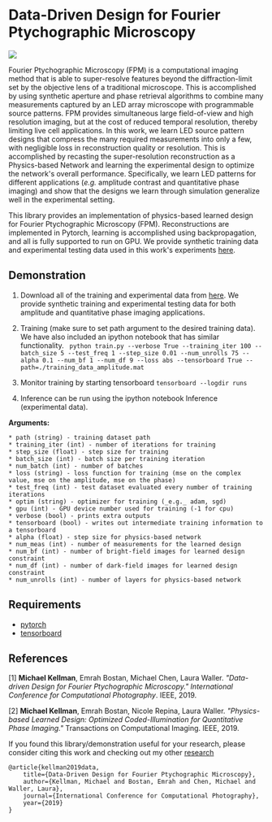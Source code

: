 # Data-Driven Design for Fourier Ptychographic Microscopy

![](https://people.eecs.berkeley.edu/~kellman/topics/iccp_fpm_2019/iccp_fpm_2019-03.png)

Fourier Ptychographic Microscopy (FPM) is a computational imaging method that is able to super-resolve features beyond the diffraction-limit set by the objective lens of a traditional microscope. This is accomplished by using synthetic aperture and phase retrieval algorithms to combine many measurements captured by an LED array microscope with programmable source patterns. FPM provides simultaneous large field-of-view and high resolution imaging, but at the cost of reduced temporal resolution, thereby limiting live cell applications. In this work, we learn LED source pattern designs that compress the many required measurements into only a few, with negligible loss in reconstruction quality or resolution. This is accomplished by recasting the super-resolution reconstruction as a Physics-based Network and learning the experimental design to optimize the network's overall performance. Specifically, we learn LED patterns for different applications (_e.g._ amplitude contrast and quantitative phase imaging) and show that the designs we learn through simulation generalize well in the experimental setting.

This library provides an implementation of physics-based learned design for Fourier Ptychographic Microscopy (FPM). Reconstructions are implemented in Pytorch, learning is accomplished using backpropagation, and all is fully supported to run on GPU. We provide synthetic training data and experimental testing data used in this work's experiments [here]([data]).

## Demonstration

1. Download all of the training and experimental data from [here]([data]). We provide synthetic training and experimental testing data for both amplitude and quantitative phase imaging applications.

2. Training (make sure to set path argument to the desired training data). We have also included an ipython notebook that has similar functionality.
``` python train.py --verbose True --training_iter 100 --batch_size 5 --test_freq 1 --step_size 0.01 --num_unrolls 75 --alpha 0.1 --num_bf 1 --num_df 9 --loss abs --tensorboard True --path=./training_data_amplitude.mat```
    
3. Monitor training by starting tensorboard
```tensorboard --logdir runs```

4. Inference can be run using the ipython notebook Inference (experimental data).


**Arguments:**

    * path (string) - training dataset path
    * training_iter (int) - number of iterations for training
    * step_size (float) - step size for training
    * batch_size (int) - batch size per training iteration
    * num_batch (int) - number of batches
    * loss (string) - loss function for training (mse on the complex value, mse on the amplitude, mse on the phase)
    * test_freq (int) - test dataset evaluated every number of training iterations
    * optim (string) - optimizer for training (_e.g._ adam, sgd)
    * gpu (int) - GPU device number used for training (-1 for cpu)
    * verbose (bool) - prints extra outputs
    * tensorboard (bool) - writes out intermediate training information to a tensorboard
    * alpha (float) - step size for physics-based network
    * num_meas (int) - number of measurements for the learned design
    * num_bf (int) - number of bright-field images for learned design constraint
    * num_df (int) - number of dark-field images for learned design constraint
    * num_unrolls (int) - number of layers for physics-based network

## Requirements

* [pytorch](https://pytorch.org/)
* [tensorboard](https://pypi.org/project/tensorboard/)

## References

[1] **Michael Kellman**, Emrah Bostan, Michael Chen, Laura Waller. _"Data-driven Design for Fourier Ptychographic Microscopy." International Conference for Computational Photography_. IEEE, 2019.

[2] **Michael Kellman**, Emrah Bostan, Nicole Repina, Laura Waller. _"Physics-based Learned Design: Optimized Coded-Illumination for Quantitative Phase Imaging."_ Transactions on Computational Imaging. IEEE, 2019.

If you found this library/demonstration useful for your research, please consider citing this work and checking out my other [research](https://people.eecs.berkeley.edu/~kellman/)

```
@article{kellman2019data,
    title={Data-Driven Design for Fourier Ptychographic Microscopy},
    author={Kellman, Michael and Bostan, Emrah and Chen, Michael and Waller, Laura},
    journal={International Conference for Computational Photography},
    year={2019}
}
```
[data]:https://drive.google.com/open?id=1vfvI_AqS5XGdLabum4dB0jOl2u0AAFVy
[research]:https://people.eecs.berkeley.edu/~kellman/
